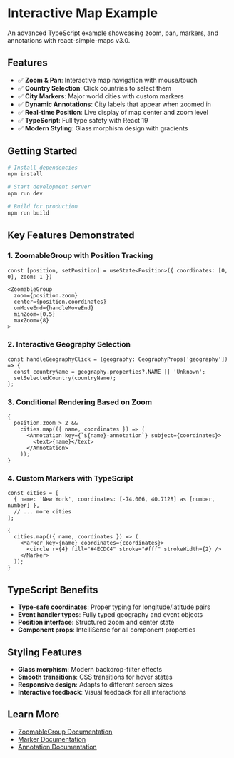 # Interactive Map Example

An advanced TypeScript example showcasing zoom, pan, markers, and annotations with react-simple-maps v3.0.

## Features

- ✅ **Zoom & Pan**: Interactive map navigation with mouse/touch
- ✅ **Country Selection**: Click countries to select them
- ✅ **City Markers**: Major world cities with custom markers
- ✅ **Dynamic Annotations**: City labels that appear when zoomed in
- ✅ **Real-time Position**: Live display of map center and zoom level
- ✅ **TypeScript**: Full type safety with React 19
- ✅ **Modern Styling**: Glass morphism design with gradients

## Getting Started

```bash
# Install dependencies
npm install

# Start development server
npm run dev

# Build for production
npm run build
```

## Key Features Demonstrated

### 1. ZoomableGroup with Position Tracking

```tsx
const [position, setPosition] = useState<Position>({ coordinates: [0, 0], zoom: 1 })

<ZoomableGroup
  zoom={position.zoom}
  center={position.coordinates}
  onMoveEnd={handleMoveEnd}
  minZoom={0.5}
  maxZoom={8}
>
```

### 2. Interactive Geography Selection

```tsx
const handleGeographyClick = (geography: GeographyProps['geography']) => {
  const countryName = geography.properties?.NAME || 'Unknown';
  setSelectedCountry(countryName);
};
```

### 3. Conditional Rendering Based on Zoom

```tsx
{
  position.zoom > 2 &&
    cities.map(({ name, coordinates }) => (
      <Annotation key={`${name}-annotation`} subject={coordinates}>
        <text>{name}</text>
      </Annotation>
    ));
}
```

### 4. Custom Markers with TypeScript

```tsx
const cities = [
  { name: 'New York', coordinates: [-74.006, 40.7128] as [number, number] },
  // ... more cities
];

{
  cities.map(({ name, coordinates }) => (
    <Marker key={name} coordinates={coordinates}>
      <circle r={4} fill="#4ECDC4" stroke="#fff" strokeWidth={2} />
    </Marker>
  ));
}
```

## TypeScript Benefits

- **Type-safe coordinates**: Proper typing for longitude/latitude pairs
- **Event handler types**: Fully typed geography and event objects
- **Position interface**: Structured zoom and center state
- **Component props**: IntelliSense for all component properties

## Styling Features

- **Glass morphism**: Modern backdrop-filter effects
- **Smooth transitions**: CSS transitions for hover states
- **Responsive design**: Adapts to different screen sizes
- **Interactive feedback**: Visual feedback for all interactions

## Learn More

- [ZoomableGroup Documentation](https://www.react-simple-maps.io/docs/zoomable-group/)
- [Marker Documentation](https://www.react-simple-maps.io/docs/marker/)
- [Annotation Documentation](https://www.react-simple-maps.io/docs/annotation/)
